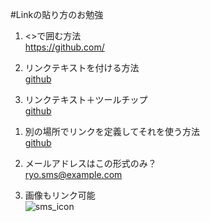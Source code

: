 #Linkの貼り方のお勉強

1. <>で囲む方法  
<https://github.com/>  

1. リンクテキストを付ける方法  
[github](https://github.com/)  

1. リンクテキスト＋ツールチップ  
[github](https://github.com/ "Github - Social Coding")

[link_of_github]: https://github.com/ "Github - Social Coding"
1. 別の場所でリンクを定義してそれを使う方法  
[github][link_of_github]

1. メールアドレスはこの形式のみ？  
<ryo.sms@example.com>
  
1. 画像もリンク可能  
![sms_icon](http://a0.twimg.com/profile_images/2222926447/smsdragon_L.E.D_bigger.png "@ryosms")
